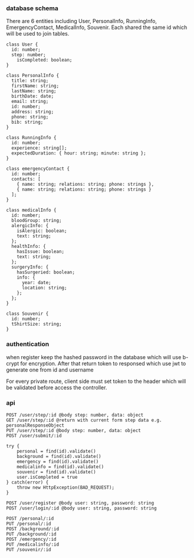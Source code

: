 ### database schema
There are 6 entities including User, PersonalInfo, RunningInfo, EmergencyContact, MedicalInfo, Souvenir.
Each shared the same id which will be used to join tables.

```
class User {
  id: number;
  step: number;
	isCompleted: boolean;
}

class PersonalInfo {
  title: string;
  firstName: string;
  lastName: string;
  birthDate: date;
  email: string;
  id: number;
  address: string;
  phone: string;
  bib: string;
}

class RunningInfo {
  id: number;
  experience: string[];
  expectedDuration: { hour: string; minute: string };
}

class emergencyContact {
  id: number;
  contacts: [
    { name: string; relations: string; phone: strings },
    { name: string; relations: string; phone: strings }
  ];
}

class medicalInfo {
  id: number;
  bloodGroup: string;
  alergicInfo: {
    isAlergic: boolean;
    text: string;
  };
  healthInfo: {
    hasIssue: boolean;
    text: string;
  };
  surgeryInfo: {
    hasSurgeried: boolean;
    info: {
      year: date;
      location: string;
    };
  };
}

class Souvenir {
  id: number;
  tShirtSize: string;
}
```

### authentication

when register keep the hashed password in the database which will use b-crypt for encryption.
After that return token to responsed which use jwt to generate one from id and username

For every private route, client side must set token to the header which will be validated before access the controller.


### api

```
POST /user/step/:id @body step: number, data: object
GET /user/step/:id @return with current form step data e.g. personalResponseObject
PUT /user/step/:id @body step: number, data: object
POST /user/submit/:id 

try {
    personal = find(id).validate()
    background = find(id).validate()
    emergency = find(id).validate()
    medicalinfo = find(id).validate()
    souvenir = find(id).validate()
    user.isCompleted = true
} catch(error) { 
    throw new HttpException(BAD_REQUEST); 
}

POST /user/register @body user: string, password: string
POST /user/login/:id @body user: string, password: string

POST /personal/:id
PUT /personal/:id
POST /background/:id
PUT /background/:id
POST /emergency/:id
PUT /medicalinfo/:id
PUT /souvenir/:id
```
